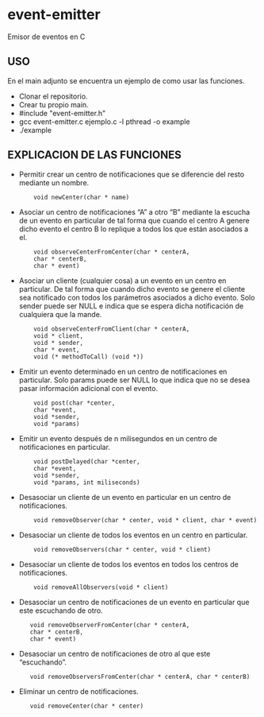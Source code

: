 # event-emitter
Emisor de eventos en C

## USO
En el main adjunto se encuentra un ejemplo de como usar las funciones.

- Clonar el repositorio.
- Crear tu propio main.
- #include "event-emitter.h"
- gcc event-emitter.c ejemplo.c -l pthread -o example
- ./example

## EXPLICACION DE LAS FUNCIONES
- Permitir crear un centro de notificaciones que se diferencie del resto mediante un nombre.

          void newCenter(char * name)

- Asociar un centro de notificaciones “A” a otro “B” mediante la escucha de un evento en particular
de tal forma que cuando el centro A genere dicho evento el centro B lo replique a todos los que
están asociados a el.

          void observeCenterFromCenter(char * centerA,
          char * centerB,
          char * event)

- Asociar un cliente (cualquier cosa) a un evento en un centro en particular. De tal forma que
cuando dicho evento se genere el cliente sea notificado con todos los parámetros asociados a
dicho evento. Solo sender puede ser NULL e indica que se espera dicha notificación de
cualquiera que la mande.

          void observeCenterFromClient(char * centerA,
          void * client,
          void * sender,
          char * event,
          void (* methodToCall) (void *))

- Emitir un evento determinado en un centro de notificaciones en particular. Solo params puede ser
NULL lo que indica que no se desea pasar información adicional con el evento.

          void post(char *center,
          char *event,
          void *sender,
          void *params)

- Emitir un evento después de n milisegundos en un centro de notificaciones en particular.

          void postDelayed(char *center,
          char *event,
          void *sender,
          void *params, int miliseconds)

- Desasociar un cliente de un evento en particular en un centro de notificaciones.

          void removeObserver(char * center, void * client, char * event)

- Desasociar un cliente de todos los eventos en un centro en particular.

          void removeObservers(char * center, void * client)

- Desasociar un cliente de todos los eventos en todos los centros de notificaciones.

          void removeAllObservers(void * client)

- Desasociar un centro de notificaciones de un evento en particular que este escuchando de otro.

         void removeObserverFromCenter(char * centerA,
         char * centerB,
         char * event)

- Desasociar un centro de notificaciones de otro al que este “escuchando”.

         void removeObserversFromCenter(char * centerA, char * centerB)

- Eliminar un centro de notificaciones.

         void removeCenter(char * center)
 